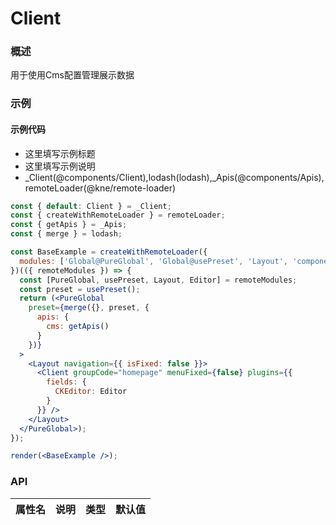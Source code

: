 
# Client


### 概述

用于使用Cms配置管理展示数据


### 示例

#### 示例代码

- 这里填写示例标题
- 这里填写示例说明
- _Client(@components/Client),lodash(lodash),_Apis(@components/Apis),remoteLoader(@kne/remote-loader)

```jsx
const { default: Client } = _Client;
const { createWithRemoteLoader } = remoteLoader;
const { getApis } = _Apis;
const { merge } = lodash;

const BaseExample = createWithRemoteLoader({
  modules: ['Global@PureGlobal', 'Global@usePreset', 'Layout', 'components-ckeditor:Editor']
})(({ remoteModules }) => {
  const [PureGlobal, usePreset, Layout, Editor] = remoteModules;
  const preset = usePreset();
  return (<PureGlobal
    preset={merge({}, preset, {
      apis: {
        cms: getApis()
      }
    })}
  >
    <Layout navigation={{ isFixed: false }}>
      <Client groupCode="homepage" menuFixed={false} plugins={{
        fields: {
          CKEditor: Editor
        }
      }} />
    </Layout>
  </PureGlobal>);
});

render(<BaseExample />);

```


### API

|属性名|说明|类型|默认值|
|  ---  | ---  | --- | --- |

